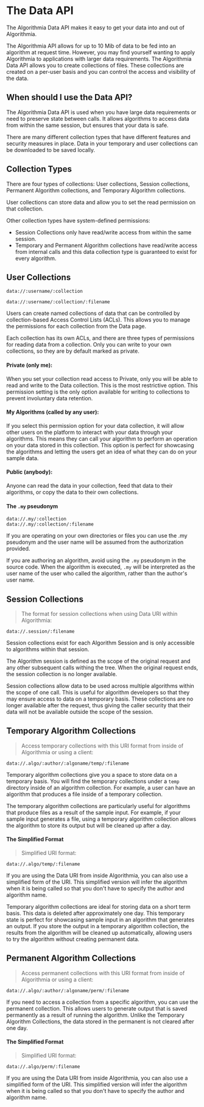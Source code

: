 # The Data API

The Algorithmia Data API makes it easy to get your data into and out of Algorithmia.

The Algorithmia API allows for up to 10 Mib of data to be fed into an algorithm at request time. However, you may find yourself wanting to apply Algorithmia to applications with larger data requirements. The Algorithmia Data API allows you to create collections of files. These collections are created on a per-user basis and you can control the access and visibility of the data.

## When should I use the Data API?

The Algorithmia Data API is used when you have large data requirements or need to preserve state between calls. It allows algorithms to access data from within the same session, but ensures that your data is safe.

There are many different collection types that have different features and security measures in place. Data in your temporary and user collections can be downloaded to be saved locally.

## Collection Types

There are four types of collections: User collections, Session collections, Permanent Algorithm collections, and Temporary Algorithm collections.

User collections can store data and allow you to set the read permission on that collection.

Other collection types have system-defined permissions:

* Session Collections only have read/write access from within the same session.
* Temporary and Permanent Algorithm collections have read/write access from internal calls and this data collection type is guaranteed to exist for every algorithm.

## User Collections

```
data://:username/:collection

data://:username/:collection/:filename
```

Users can create named collections of data that can be controlled by collection-based Access Control Lists (ACLs). This allows you to manage the permissions for each collection from the Data page.

Each collection has its own ACLs, and there are three types of permissions for reading data from a collection. Only you can write to your own collections, so they are by default marked as private.

#### Private (only me):

When you set your collection read access to Private, only you will be able to read and write to the Data collection. This is the most restrictive option. This permission setting is the only option available for writing to collections to prevent involuntary data retention.

#### My Algorithms (called by any user):

If you select this permission option for your data collection, it will allow other users on the platform to interact with your data through your algorithms. This means they can call your algorithm to perform an operation on your data stored in this collection. This option is perfect for showcasing the algorithms and letting the users get an idea of what they can do on your sample data.

#### Public (anybody):

Anyone can read the data in your collection, feed that data to their algorithms, or copy the data to their own collections.

#### The `.my` pseudonym

```
data://.my/:collection
data://.my/:collection/:filename
```

If you are operating on your own directories or files you can use the .my pseudonym and the user name will be assumed from the authorization provided.

<aside class="warning">
If you are authoring an algorithm, avoid using the <code>.my</code> pseudonym in the source code. When the algorithm is executed, <code>.my</code> will be interpreted as the user name of the user who called the algorithm, rather than the author's user name.
</aside>

## Session Collections

> The format for session collections when using Data URI within Algorithmia:

```
data://.session/:filename
```

Session collections exist for each Algorithm Session and is only accessible to algorithms within that session.

The Algorithm session is defined as the scope of the original request and any other subsequent calls withing the tree. When the original request ends, the session collection is no longer available.

Session collections allow data to be used across multiple algorithms within the scope of one call. This is useful for algorithm developers so that they may ensure access to data on a temporary basis. These collections are no longer available after the request, thus giving the caller security that their data will not be available outside the scope of the session.


## Temporary Algorithm Collections

> Access temporary collections with this URI format from inside of Algorithmia or using a client:

```
data://.algo/:author/:algoname/temp/:filename
```
Temporary algorithm collections give you a space to store data on a temporary basis. You will find the temporary collections under a `temp` directory inside of an algorithm collection. For example, a user can have an algorithm that produces a file inside of a temporary collection.

The temporary algorithm collections are particularly useful for algorithms that produce files as a result of the sample input. For example, if your sample input generates a file, using a temporary algorithm collection allows the algorithm to store its output but will be cleaned up after a day.

#### The Simplified Format

> Simplified URI format:

```
data://.algo/temp/:filename
```

If you are using the Data URI from inside Algorithmia, you can also use a simplified form of the URI. This simplified version will infer the algorithm when it is being called so that you don't have to specify the author and algorithm name.

Temporary algorithm collections are ideal for storing data on a short term basis. This data is deleted after approximately one day. This temporary state is perfect for showcasing sample input in an algorithm that generates an output. If you store the output in a temporary algorithm collection, the results from the algorithm will be cleaned up automatically, allowing users to try the algorithm without creating permanent data.

## Permanent Algorithm Collections

> Access permanent collections with this URI format from inside of Algorithmia or using a client:

```
data://.algo/:author/:algoname/perm/:filename
```

If you need to access a collection from a specific algorithm, you can use the permanent collection. This allows users to generate output that is saved permanently as a result of running the algorithm. Unlike the Temporary Algorithm Collections, the data stored in the permanent is not cleared after one day.

#### The Simplified Format

> Simplified URI format:

```
data://.algo/perm/:filename
```

If you are using the Data URI from inside Algorithmia, you can also use a simplified form of the URI. This simplified version will infer the algorithm when it is being called so that you don't have to specify the author and algorithm name.
